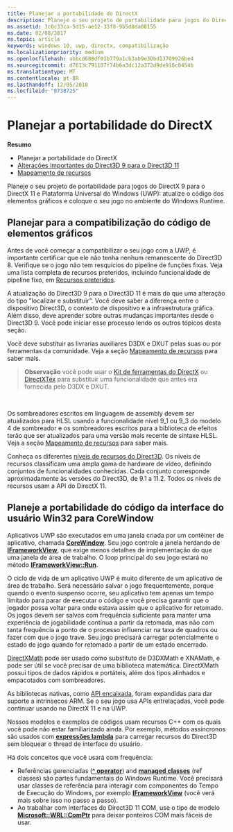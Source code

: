 ```yaml
---
title: Planejar a portabilidade do DirectX
description: Planeje o seu projeto de portabilidade para jogos do DirectX 9 para o DirectX 11 e Plataforma Universal do Windows (UWP) - atualize o código dos elementos gráficos e coloque o seu jogo no ambiente do Windows Runtime.
ms.assetid: 3c0c33ca-5d15-ae12-33f8-9b5d8da08155
ms.date: 02/08/2017
ms.topic: article
keywords: windows 10, uwp, directx, compatibilização
ms.localizationpriority: medium
ms.openlocfilehash: abbcd688df01b779a1cb3ab9e30bd13709926be4
ms.sourcegitcommit: d7613c791107f74b6a3dc12a372d9de916c0454b
ms.translationtype: MT
ms.contentlocale: pt-BR
ms.lasthandoff: 12/05/2018
ms.locfileid: "8738725"
---
```

# <a name="plan-your-directx-port"></a>Planejar a portabilidade do DirectX



**Resumo**

-   Planejar a portabilidade do DirectX
-   [Alterações importantes do Direct3D 9 para o Direct3D 11](understand-direct3d-11-1-concepts.md)
-   [Mapeamento de recursos](feature-mapping.md)


Planeje o seu projeto de portabilidade para jogos do DirectX 9 para o DirectX 11 e Plataforma Universal do Windows (UWP): atualize o código dos elementos gráficos e coloque o seu jogo no ambiente do Windows Runtime.

## <a name="plan-to-port-graphics-code"></a>Planejar para a compatibilização do código de elementos gráficos


Antes de você começar a compatibilizar o seu jogo com a UWP, é importante certificar que ele não tenha nenhum remanescente do Direct3D 8. Verifique se o jogo não tem resquícios do pipeline de funções fixas. Veja uma lista completa de recursos preteridos, incluindo funcionalidade de pipeline fixo, em [Recursos preteridos](https://msdn.microsoft.com/library/windows/desktop/cc308047).

A atualização do Direct3D 9 para o Direct3D 11 é mais do que uma alteração do tipo "localizar e substituir". Você deve saber a diferença entre o dispositivo Direct3D, o contexto de dispositivo e a infraestrutura gráfica. Além disso, deve aprender sobre outras mudanças importantes desde o Direct3D 9. Você pode iniciar esse processo lendo os outros tópicos desta seção.

Você deve substituir as livrarias auxiliares D3DX e DXUT pelas suas ou por ferramentas da comunidade. Veja a seção [Mapeamento de recursos](feature-mapping.md) para saber mais.

> **Observação**  você pode usar o [Kit de ferramentas do DirectX](http://go.microsoft.com/fwlink/p/?LinkID=248929) ou [DirectXTex](http://go.microsoft.com/fwlink/p/?LinkID=248926) para substituir uma funcionalidade que antes era fornecida pelo D3DX e DXUT.

 

Os sombreadores escritos em linguagem de assembly devem ser atualizados para HLSL usando a funcionalidade nível 9\_1 ou 9\_3 do modelo 4 de sombreador e os sombreadores escritos para a biblioteca de efeitos terão que ser atualizados para uma versão mais recente de sintaxe HLSL. Veja a seção [Mapeamento de recursos](feature-mapping.md) para saber mais.

Conheça os diferentes [níveis de recursos do Direct3D](https://msdn.microsoft.com/library/windows/desktop/ff476876). Os níveis de recursos classificam uma ampla gama de hardware de vídeo, definindo conjuntos de funcionalidades conhecidas. Cada conjunto corresponde aproximadamente às versões do Direct3D, de 9.1 a 11.2. Todos os níveis de recursos usam a API do DirectX 11.

## <a name="plan-to-port-win32-ui-code-to-corewindow"></a>Planeje a portabilidade do código da interface do usuário Win32 para CoreWindow


Aplicativos UWP são executados em uma janela criada por um contêiner de aplicativo, chamada [**CoreWindow**](https://msdn.microsoft.com/library/windows/apps/br208225). Seu jogo controle a janela herdando de [**IFrameworkView**](https://msdn.microsoft.com/library/windows/apps/hh700478), que exige menos detalhes de implementação do que uma janela de área de trabalho. O loop principal do seu jogo estará no método [**IFrameworkView::Run**](https://msdn.microsoft.com/library/windows/apps/hh700505).

O ciclo de vida de um aplicativo UWP é muito diferente de um aplicativo de área de trabalho. Será necessário salvar o jogo frequentemente, porque quando o evento suspenso ocorre, seu aplicativo tem apenas um tempo limitado para parar de executar o código e você precisa garantir que o jogador possa voltar para onde estava assim que o aplicativo for retomado. Os jogos devem ser salvos com frequência suficiente para manter uma experiência de jogabilidade contínua a partir da retomada, mas não com tanta frequência a ponto de o processo influenciar na taxa de quadros ou fazer com que o jogo trave. Seu jogo precisará carregar potencialmente o estado de jogo quando for retomado a partir de um estado encerrado.

[DirectXMath](https://msdn.microsoft.com/library/windows/desktop/ee415571) pode ser usado como substituto de D3DXMath e XNAMath, e pode ser útil se você precisar de uma biblioteca matemática. DirectXMath possui tipos de dados rápidos e portáteis, além dos tipos alinhados e empacotados com sombreadores.

As bibliotecas nativas, como [API encaixada](https://msdn.microsoft.com/library/windows/desktop/dd405529), foram expandidas para dar suporte a intrínsecos ARM. Se o seu jogo usa APIs entrelaçadas, você pode continuar usando no DirectX 11 e na UWP.

Nossos modelos e exemplos de códigos usam recursos C++ com os quais você pode não estar familiarizado ainda. Por exemplo, métodos assíncronos são usados com [**expressões lambda**](https://msdn.microsoft.com/library/windows/apps/dd293608.aspx) para carregar recursos do Direct3D sem bloquear o thread de interface do usuário.

Há dois conceitos que você usará com frequência:

-   Referências gerenciadas ([**^ operator**](https://msdn.microsoft.com/library/windows/apps/yk97tc08.aspx)) and [**managed classes**](https://msdn.microsoft.com/library/windows/apps/6w96b5h7.aspx) (ref classes) são partes fundamentais do Windows Runtime. Você precisará usar classes de referência para interagir com componentes do Tempo de Execução do Windows, por exemplo [**IFrameworkView**](https://msdn.microsoft.com/library/windows/apps/hh700478) (você verá mais sobre isso no passo a passo).
-   Ao trabalhar com interfaces do Direct3D 11 COM, use o tipo de modelo [**Microsoft::WRL::ComPtr**](https://msdn.microsoft.com/library/windows/apps/br244983.aspx) para deixar ponteiros COM mais fáceis de usar.

 

 




